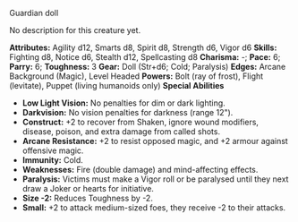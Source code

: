 Guardian doll

No description for this creature yet.

**Attributes:** Agility d12, Smarts d8, Spirit d8, Strength d6, Vigor
d6
**Skills:** Fighting d8, Notice d6, Stealth d12, Spellcasting d8
**Charisma:** -; **Pace:** 6; **Parry:** 6; **Toughness:** 3
**Gear:** Doll (Str+d6; Cold; Paralysis)
**Edges:** Arcane Background (Magic), Level Headed
**Powers:** Bolt (ray of frost), Flight (levitate), Puppet (living
humanoids only)
**Special Abilities**
- **Low Light Vision:** No penalties for dim or dark lighting.
- **Darkvision:** No vision penalties for darkness (range 12").
- **Construct:** +2 to recover from Shaken, ignore wound modifiers,
disease, poison, and extra damage from called shots.
- **Arcane Resistance:** +2 to resist opposed magic, and +2 armour
against offensive magic.
- **Immunity:** Cold.
- **Weaknesses:** Fire (double damage) and mind-affecting effects.
- **Paralysis:** Victims must make a Vigor roll or be paralysed until
they next draw a Joker or hearts for initiative.
- **Size -2:** Reduces Toughness by -2.
- **Small:** +2 to attack medium-sized foes, they receive -2 to their
attacks.

